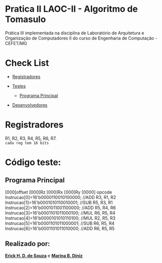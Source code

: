 # Pratica II LAOC-II - Algoritmo de Tomasulo
Prática III implementada na disciplina de Laboratório de Arquitetura e Organização de Computadores II do curso de Engenharia de Computação - CEFET/MG

Check List
=================

<!--ts-->   
   * [Registradores](#registradores)
   * [Testes](#código-teste)
     * [Programa Principal](#programa-principal)    

   * [Desenvolvedores](#realizado-por)
<!--te-->


Registradores
============
R1, R2, R3, R4, R5, R6, R7. <br />
``` cada reg tem 16 bits ```


Código teste:
============

Programa Principal
-----
[000]offset [000]Rz [000]Rx [000]Ry [0000] opcode
Instrucao[0]=16'b0000110010100000; //ADD R3, R1, R2 <br />
Instrucao[1]=16'b0001010110010001; //SUB R5, R3, R1 <br />
Instrucao[2]=16'b0001011001100000; //ADD R5, R4, R6 <br />
Instrucao[3]=16'b0001101011000100; //MUL R6, R5, R4 <br />
Instrucao[4]=16'b0000101010110100; //MUL R2, R5, R3 <br />
Instrucao[5]=16'b0001101011000001; //SUB R6, R5, R4 <br />
Instrucao[6]=16'b0001101011010000; //ADD R6, R5, R5 <br />

## Realizado por:

[**Erick H. D. de Souza**](https://github.com/ErickHDdS) e
[**Marina B. Diniz**](https://github.com/pixel-debug)
